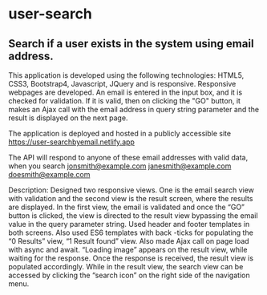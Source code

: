 # user-search
## Search if a user exists in the system using email address.
 This application is developed using the following technologies: HTML5, CSS3, Bootstrap4, Javascript, JQuery and is responsive.
 Responsive webpages are developed. An email is entered in the input box, and it is checked for validation. If it is valid, then on clicking the "GO" button, it makes an Ajax call with the email address in query string parameter and the result is displayed on the next page. 

The application is deployed and hosted in a publicly accessible site https://user-searchbyemail.netlify.app

The API will respond to anyone of these email addresses with valid data, when you search
jonsmith@example.com
janesmith@example.com
doesmith@example.com

Description:
Designed two responsive views. One is the email search view with validation and the second view is the result screen, where the results are displayed. 
In the first view, the email is validated and once the “GO” button is clicked, the view is directed to the result view bypassing the email value in the query parameter string.
Used header and footer templates in both screens. Also used ES6 templates with back -ticks for populating the “0 Results” view, “1 Result found” view.
Also made Ajax call on page load with async and await. “Loading image” appears on the result view, while waiting for the response. Once the response is received, the result view is populated accordingly. While in the result view, the search view can be accessed by clicking the “search icon” on the right side of the navigation menu.
